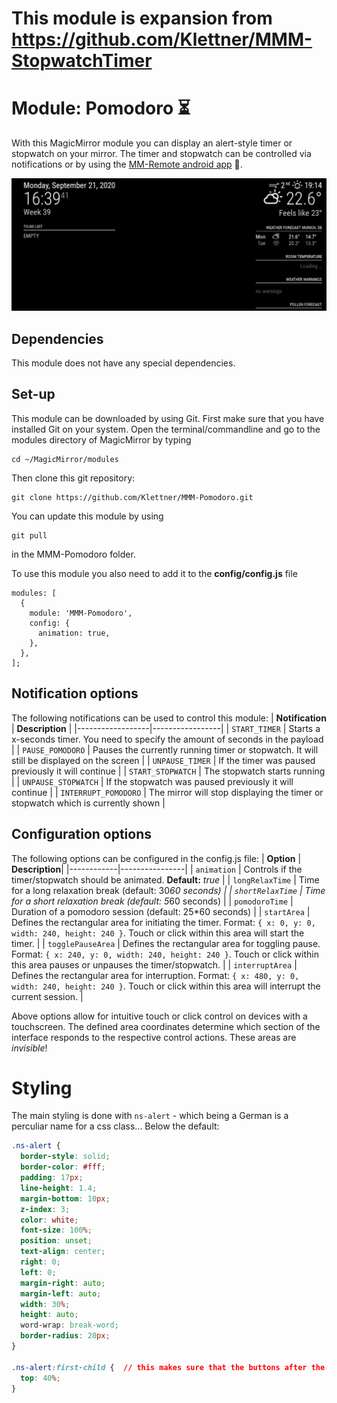 # This module is expansion from https://github.com/Klettner/MMM-StopwatchTimer

# Module: Pomodoro :hourglass_flowing_sand:
With this MagicMirror module you can display an alert-style timer or stopwatch on your mirror. The timer and stopwatch can be controlled via notifications or by using the [MM-Remote android app](https://github.com/Klettner/MM-Remote) :iphone:.  

![](Timer.gif)

## Dependencies ##
This module does not have any special dependencies.

## Set-up ##
This module can be downloaded by using Git. First make sure that you have installed Git on your system. 
Open the terminal/commandline and go to the modules directory of MagicMirror by typing
```
cd ~/MagicMirror/modules
```
Then clone this git repository:
```
git clone https://github.com/Klettner/MMM-Pomodoro.git
```
You can update this module by using
```
git pull
```
in the MMM-Pomodoro folder.
  
To use this module you also need to add it to the **config/config.js** file
```
modules: [
  {
    module: 'MMM-Pomodoro',
    config: {
      animation: true,
    },
  },
];
```
## Notification options ##
The following notifications can be used to control this module:
| **Notification** | **Description** |
|------------------|-----------------|
| ``` START_TIMER ``` | Starts a x-seconds timer. You need to specify the amount of seconds in the payload |
| ``` PAUSE_POMODORO ``` | Pauses the currently running timer or stopwatch. It will still be displayed on the screen |
| ``` UNPAUSE_TIMER ``` | If the timer was paused previously it will continue |
| ``` START_STOPWATCH ``` | The stopwatch starts running |
| ``` UNPAUSE_STOPWATCH ``` | If the stopwatch was paused previously it will continue |
| ``` INTERRUPT_POMODORO ``` | The mirror will stop displaying the timer or stopwatch which is currently shown |

## Configuration options ##
The following options can be configured in the config.js file:
| **Option** | **Description**|
|------------|----------------|
| ``` animation ``` | Controls if the timer/stopwatch should be animated. **Default:** *true* |
| ```longRelaxTime```     | Time for a long relaxation break (default: 30*60 seconds) |
| ```shortRelaxTime```    | Time for a short relaxation break (default: 5*60 seconds) |
| ```pomodoroTime```      | Duration of a pomodoro session (default: 25*60 seconds) |
| ```startArea```         | Defines the rectangular area for initiating the timer. Format: `{ x: 0, y: 0, width: 240, height: 240 }`. Touch or click within this area will start the timer. |
| ```togglePauseArea```   | Defines the rectangular area for toggling pause. Format: `{ x: 240, y: 0, width: 240, height: 240 }`. Touch or click within this area pauses or unpauses the timer/stopwatch. |
| ```interruptArea```     | Defines the rectangular area for interruption. Format: `{ x: 480, y: 0, width: 240, height: 240 }`. Touch or click within this area will interrupt the current session. |

Above options allow for intuitive touch or click control on devices with a touchscreen. The defined area coordinates determine which section of the interface responds to the respective control actions. These areas are *invisible*!

# Styling
The main styling is done with `ns-alert` - which being a German is a perculiar name for a css class... Below the default:
```css
.ns-alert {
  border-style: solid;
  border-color: #fff;
  padding: 17px;
  line-height: 1.4;
  margin-bottom: 10px;
  z-index: 3;
  color: white;
  font-size: 100%;
  position: unset;
  text-align: center;
  right: 0;
  left: 0;
  margin-right: auto;
  margin-left: auto;
  width: 30%;
  height: auto;
  word-wrap: break-word;
  border-radius: 20px;
}

.ns-alert:first-child {  // this makes sure that the buttons after the timer has run out are visible
  top: 40%;
}
```